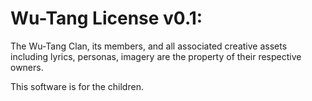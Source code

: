 # Wu-Tang License v0.1:

The Wu-Tang Clan, its members, and all associated creative assets including lyrics, personas, imagery are the property of their respective owners.

This software is for the children.